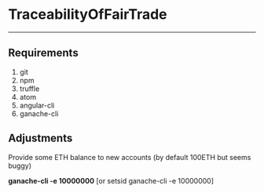 # TraceabilityOfFairTrade

------------------------		
## Requirements
1. git
2. npm
3. truffle
4. atom
5. angular-cli
6. ganache-cli

## Adjustments
Provide some ETH balance to new accounts (by default 100ETH but seems buggy)

<b>ganache-cli -e 10000000</b> [or setsid ganache-cli -e 10000000]
